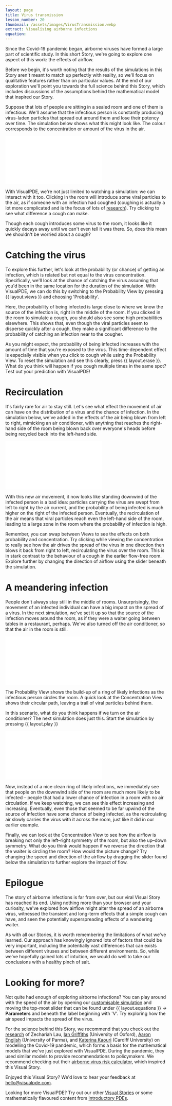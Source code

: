 ```yaml
---
layout: page
title: Virus transmission
lesson_number: 20
thumbnail: /assets/images/VirusTransmission.webp
extract: Visualising airborne infections
equation:
---
```


Since the Covid-19 pandemic began, airborne viruses have formed a large part of scientific study. In this short Story, we're going to explore one aspect of this work: the effects of airflow.

Before we begin, it's worth noting that the results of the simulations in this Story aren't meant to match up perfectly with reality, so we'll focus on qualitative features rather than on particular values. At the end of our exploration we'll point you towards the full science behind this Story, which includes discussions of the assumptions behind the mathematical model that inspired our Story.

Suppose that lots of people are sitting in a sealed room and one of them is infectious. We'll assume that the infectious person is constantly producing virus-laden particles that spread out around them and lose their potency over time. The simulation below shows what this might look like. The colour corresponds to the concentration or amount of the virus in the air. 

<iframe class="sim" src="/sim/?preset=CovidInAStillRoom&story&nomathjax&sf=1" frameborder="0" loading="lazy"></iframe>

With VisualPDE, we're not just limited to watching a simulation: we can interact with it too. Clicking in the room will introduce some viral particles to the air, as if someone with an infection had coughed (coughing is actually a lot more complicated and is the focus of lots of [research](https://doi.org/10.1146/annurev-fluid-060220-113712)). Try clicking to see what difference a cough can make.

Though each cough introduces some virus to the room, it looks like it quickly decays away until we can't even tell it was there. So, does this mean we shouldn't be worried about a cough?

# Catching the virus
To explore this further, let's look at the probability (or chance) of getting an infection, which is related but not equal to the virus concentration. Specifically, we'll look at the chance of catching the virus assuming that you'd been in the same location for the duration of the simulation. With VisualPDE, we can do this by switching to the Probability View by pressing {{ layout.views }} and choosing 'Probability'.

Here, the probability of being infected is large close to where we know the source of the infection is, right in the middle of the room. If you clicked in the room to simulate a cough, you should also see some high probabilities elsewhere. This shows that, even though the viral particles seem to disperse quickly after a cough, they make a significant difference to the probability of catching an infection near to the cougher.

As you might expect, the probability of being infected increases with the amount of time that you're exposed to the virus. This time-dependent effect is especially visible when you click to cough while using the Probability View. To reset the simulation and see this clearly, press {{ layout.erase }}. What do you think will happen if you cough multiple times in the same spot? Test out your prediction with VisualPDE!

# Recirculation
It's fairly rare for air to stay still. Let's see what effect the movement of air can have on the distribution of a virus and the chance of infection. In the simulation below, we've added in the effects of the air being blown from left to right, mimicking an air conditioner, with anything that reaches the right-hand side of the room being blown back over everyone's heads before being recycled back into the left-hand side.

<iframe class="sim" id="simA" src="/sim/?preset=CovidInARoom&story&nomathjax&sf=1" frameborder="0" loading="lazy"></iframe>
<p style="text-align:center;margin-top:0;"><vpde-slider
    iframe="simA"
    name="V"
    label="Airflow:"
    min="-40"
    max="40"
    value="40"
    step="1"
    min-label="Left"
    max-label="Right"
></vpde-slider></p>

With this new air movement, it now looks like standing downwind of the infected person is a bad idea: particles carrying the virus are swept from left to right by the air current, and the probability of being infected is much higher on the right of the infected person. Eventually, the recirculation of the air means that viral particles reach even the left-hand side of the room, leading to a large zone in the room where the probability of infection is high. 

Remember, you can swap between Views to see the effects on both probability and concentration. Try clicking while viewing the concentration to really see how the air drives the spread of the virus in one direction then blows it back from right to left, recirculating the virus over the room. This is in stark contrast to the behaviour of a cough in the earlier flow-free room. Explore further by changing the direction of airflow using the slider beneath the simulation.

# A meandering infection
People don't always stay still in the middle of rooms. Unsurprisingly, the movement of an infected individual can have a big impact on the spread of a virus. In the next simulation, we've set it up so that the source of the infection moves around the room, as if they were a waiter going between tables in a restaurant, perhaps. We've also turned off the air conditioner, so that the air in the room is still.

<iframe class="sim" src="/sim/?preset=CovidInAStillRoomCircling&story&nomathjax&sf=1" frameborder="0" loading="lazy"></iframe>

The Probability View shows the build-up of a ring of likely infections as the infectious person circles the room. A quick look at the Concentration View shows their circular path, leaving a trail of viral particles behind them.

In this scenario, what do you think happens if we turn on the air conditioner? The next simulation does just this. Start the simulation by pressing {{ layout.play }}

<iframe class="sim" id="simD" src="/sim/?preset=CovidInARoomCircling&story&nomathjax&sf=1" frameborder="0" loading="lazy"></iframe>
<p style="text-align:center;margin-top:0;"><vpde-slider
    iframe="simD"
    name="V"
    label="Airflow:"
    min="-40"
    max="40"
    value="40"
    step="1"
    min-label="Left"
    max-label="Right"
></vpde-slider></p>

Now, instead of a nice clean ring of likely infections, we immediately see that people on the downwind side of the room are much more likely to be infected – people that had a lower chance of infection in a room with no air circulation. If we keep watching, we can see this effect increasing and increasing. Eventually, even those that seemed to be far upwind of the source of infection have some chance of being infected, as the recirculating air slowly carries the virus with it across the room, just like it did in our earlier example.

Finally, we can look at the Concentration View to see how the airflow is breaking not only the left–right symmetry of the room, but also the up–down symmetry. What do you think would happen if we reverse the direction that the waiter is circling the room? How would the picture change? Try changing the speed and direction of the airflow by dragging the slider found below the simulation to further explore the impact of flow.

# Epilogue
The story of airborne infections is far from over, but our viral Visual Story has reached its end. Using nothing more than your browser and your curiosity, we've explored how airflow might alter the spread of an airborne virus, witnessed the transient and long-term effects that a simple cough can have, and seen the potentially superspreading effects of a wandering waiter.

As with all our Stories, it is worth remembering the limitations of what we've learned. Our approach has knowingly ignored lots of factors that could be very important, including the potentially vast differences that can exists between different viruses and between different environments. So, while we've hopefully gained lots of intuition, we would do well to take our conclusions with a healthy pinch of salt.

# Looking for more?
Not quite had enough of exploring airborne infections? You can play around with the speed of the air by opening our [customisable simulation](/sim/?preset=CovidInARoomCircling) and moving the top-most slider that can be found under <span class='click_sequence'>{{ layout.equations }} → **Parameters**</span> and beneath the label beginning with 'V'. Try exploring how the air speed impacts the spread of the virus.

For the science behind this Story, we recommend that you check out the [research](https://doi.org/10.1098/rspa.2021.0383) of Zechariah Lau, [Ian Griffiths](https://people.maths.ox.ac.uk/griffit4/) (University of Oxford), [Aaron English](https://twitter.com/aaronenglish001) (University of Parma), and [Katerina Kaouri](https://profiles.cardiff.ac.uk/staff/kaourik) (Cardiff University) on modelling the Covid-19 pandemic, which forms a basis for the mathematical models that we've just explored with VisualPDE. During the pandemic, they used similar models to provide recommendations to policymakers. We recommend checking out their [airborne virus risk calculator](https://people.maths.ox.ac.uk/griffit4/Airborne_Transmission/index.html), which inspired this Visual Story.

Enjoyed this Visual Story? We'd love to hear your feedback at [hello@visualpde.com](mailto:hello@visualpde.com).

Looking for more VisualPDE? Try out our other [Visual Stories](/visual-stories) or some mathematically flavoured content from [Introductory PDEs](/basic-pdes).



